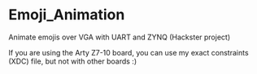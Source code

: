 # Emoji_Animation
Animate emojis over VGA with UART and ZYNQ (Hackster project)

If you are using the Arty Z7-10 board, you can use my exact constraints (XDC) file, but not with other boards :)
